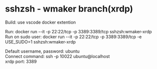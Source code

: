 # sshzsh - wmaker branch(xrdp)

Build: use vscode docker extention

Run: docker run --it -p 22:22/tcp -p 3389:3389/tcp sshzsh:wmaker-xrdp<br>
Run on sudo user: docker run --it -p 22:22/tcp -p 3389:3389/tcp -e USE_SUDO=1 sshzsh:wmaker-xrdp

Default username, password: ubuntu<br>
Connect command: ssh -p 10022 ubuntu@localhost<br>
xrdp port: 3389
